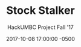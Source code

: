 ---
layout: none
date:   2017-10-08 17:00:00 -0500
categories: project
title:  "Stock Stalker"
subtitle: "HackUMBC Project Fall '17"
description: "Simple Desktop app that displays historical stock data."

url: https://github.com/KolbeML/StockStalker

buttons:
  - message: Project
    url: https://github.com/KolbeML/StockStalker

image: justicon.PNG

base-color: "#5CD9FF"
---